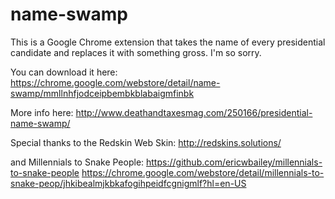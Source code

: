 # name-swamp
This is a Google Chrome extension that takes the name of every presidential candidate and replaces it with something gross. I'm so sorry.

You can download it here: https://chrome.google.com/webstore/detail/name-swamp/mmllnhfjodceipbembkblabaigmfinbk

More info here: http://www.deathandtaxesmag.com/250166/presidential-name-swamp/

Special thanks to the Redskin Web Skin: 
http://redskins.solutions/

and Millennials to Snake People: 
https://github.com/ericwbailey/millennials-to-snake-people
https://chrome.google.com/webstore/detail/millennials-to-snake-peop/jhkibealmjkbkafogihpeidfcgnigmlf?hl=en-US
